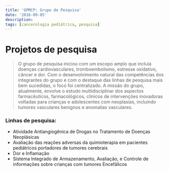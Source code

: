 ```yaml
---
title: 'GPMCP: Grupo de Pesquisa'
date: '2016-09-05'
description:
tags: [cancerologia pediátrica, pesquisa]
---
```


# Projetos de pesquisa

> O grupo de pesquisa iniciou com um escopo amplo que incluía doenças cardiovasculares, tromboembolismo, estresse oxidativo, câncer e dor. Com o desenvolvimento natural das competências dos integrantes do grupo e com o destaque das linhas de pesquisa mais bem sucedidas, o foco foi centralizado. A missão do grupo, atualmente, envolve o estudo multidisciplinar dos aspectos farmacêuticos, farmacológicos, clínicos de intervenções inovadoras voltadas para crianças e adolescentes com neoplasias, incluindo tumores vasculares benignos e anomalias vasculares.

### Linhas de pesquisa:

- Atividade Antiangiogênica de Drogas no Tratamento de Doenças Neoplásicas
- Avaliação das reações adversas da quimioterapia em pacientes pediátricos portadores de tumores cerebrais
- Dor e Inflamação
- Sistema Integrado de Armazenamento, Avaliação, e Controle de informações sobre crianças com tumores Encefálicos
